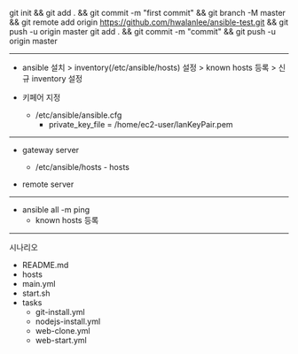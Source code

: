 git init && git add . && git commit -m "first commit" && git branch -M master && git remote add origin https://github.com/hwalanlee/ansible-test.git && git push -u origin master
git add . && git commit -m "commit" && git push -u origin master

------------------------------------------------------------------------------

- ansible 설치 > inventory(/etc/ansible/hosts) 설정 > known hosts 등록 > 신규 inventory 설정

- 키페어 지정
    - /etc/ansible/ansible.cfg
        - private_key_file = /home/ec2-user/lanKeyPair.pem

--------------------------------------------------------
- gateway server
    - /etc/ansible/hosts - hosts

- remote server


--------------------------------------------------------
- ansible all -m ping
    - known hosts 등록

-------------------------------------------------------------

시나리오
- README.md
- hosts
- main.yml
- start.sh
- tasks
    - git-install.yml
    - nodejs-install.yml
    - web-clone.yml
    - web-start.yml